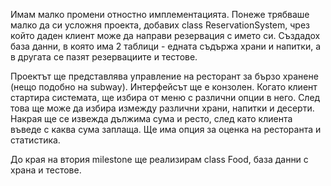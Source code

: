 Имам малко промени отностно имплементацията. Понеже трябваше малко да си усложня проекта,
добавих class ReservationSystem, чрез който даден клиент може да направи резервация с името си.
Създадох база данни, в която има 2 таблици - едната съдържа храни и напитки, а в другата се пазят резервациите
и тестове.

Проектът ще представлява управление на ресторант за бързо хранене (нещо подобно на subway). 
Интерфейсът ще е конзолен. Когато клиент стартира системата, ще избира от меню с различни опции в него.
След това ще може да избира измежду различни храни, напитки и десерти. Накрая ще се извежда дължима сума и ресто, 
след като клиента въведе с каква сума заплаща. Ще има опция за оценка на ресторанта и статистика. 

До края на втория milestone ще реализирам class Food, база данни с храна и тестове.

